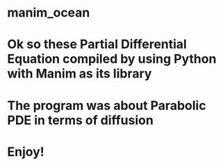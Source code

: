 # manim_ocean

# Ok so these Partial Differential Equation compiled by using Python with Manim as its library
# The program was about Parabolic PDE in terms of diffusion

# Enjoy!
